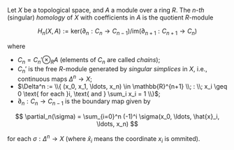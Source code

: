 Let $X$ be a topological space, and $A$ a module over a ring $R$. The $n$-*th* (singular) *homology* of $X$ with coefficients in $A$ is the quotient $R$-module

$$
H_n(X, A) := \mathrm{ker}(\partial_n: C_{n} \to C_{n-1}) / \mathrm{im}(\partial_{n+1}: C_{n+1} \to C_{n})
$$

where 

- $C_n = C_n' \otimes_{R} A$ (elements of $C_n$ are called *chains*);
- $C_n'$ is the free $R$-module generated by *singular simplices* in $X$, i.e., continuous maps $\Delta^n \to X$;
- $\Delta^n := \\{ (x_0, x_1, \ldots, x_n) \in \mathbb{R}^{n+1} \\; : \\; x_i \geq 0 \text{ for each }i, \text{ and } \sum_i x_i = 1 \\}$;
- $\partial_n: C_n \to C_{n-1}$ is the boundary map given by

$$
\partial_n(\sigma) = \sum_{i=0}^n (-1)^i \sigma(x_0, \ldots, \hat{x}_i, \ldots, x_n)
$$

for each $\sigma: \Delta^n \to X$ (where $\hat{x}_i$ means the coordinate $x_i$ is ommited).
